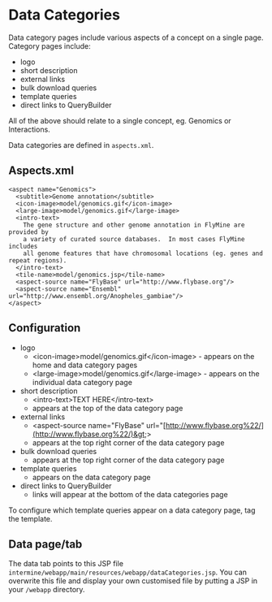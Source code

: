 # Data Categories

Data category pages include various aspects of a concept on a single page. Category pages include:

* logo
* short description
* external links
* bulk download queries
* template queries
* direct links to QueryBuilder

All of the above should relate to a single concept, eg. Genomics or Interactions.

Data categories are defined in `aspects.xml`.

## Aspects.xml

```markup
<aspect name="Genomics">
  <subtitle>Genome annotation</subtitle>
  <icon-image>model/genomics.gif</icon-image>
  <large-image>model/genomics.gif</large-image>
  <intro-text>
    The gene structure and other genome annotation in FlyMine are provided by
    a variety of curated source databases.  In most cases FlyMine includes
    all genome features that have chromosomal locations (eg. genes and repeat regions).
  </intro-text>
  <tile-name>model/genomics.jsp</tile-name>
  <aspect-source name="FlyBase" url="http://www.flybase.org"/>
  <aspect-source name="Ensembl" url="http://www.ensembl.org/Anopheles_gambiae"/>
</aspect>
```

## Configuration

* logo
  * &lt;icon-image&gt;model/genomics.gif&lt;/icon-image&gt; - appears on the home and data category pages
  * &lt;large-image&gt;model/genomics.gif&lt;/large-image&gt; - appears on the individual data category page
* short description
  * &lt;intro-text&gt;TEXT HERE&lt;/intro-text&gt;
  * appears at the top of the data category page
* external links
  * &lt;aspect-source name="FlyBase" url="[http://www.flybase.org%22/](http://www.flybase.org%22/)&gt;&gt;
  * appears at the top right corner of the data category page
* bulk download queries
  * appears at the top right corner of the data category page
* template queries
  * appears on the data category page
* direct links to QueryBuilder
  * links will appear at the bottom of the data categories page

To configure which template queries appear on a data category page, tag the template.

## Data page/tab

The data tab points to this JSP file `intermine/webapp/main/resources/webapp/dataCategories.jsp`. You can overwrite this file and display your own customised file by putting a JSP in your `/webapp` directory.

